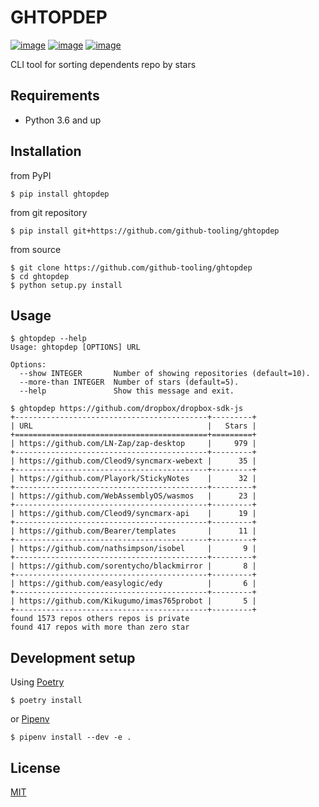 # GHTOPDEP
[![image](https://img.shields.io/pypi/v/ghtopdep.svg)](https://pypi.org/project/ghtopdep/)
[![image](https://img.shields.io/pypi/l/ghtopdep.svg)](https://pypi.org/project/ghtopdep/)
[![image](https://img.shields.io/pypi/pyversions/ghtopdep.svg)](https://pypi.org/project/ghtopdep/)

CLI tool for sorting dependents repo by stars

## Requirements
* Python 3.6 and up

## Installation
from PyPI
```
$ pip install ghtopdep
```

from git repository
```
$ pip install git+https://github.com/github-tooling/ghtopdep
```

from source
```
$ git clone https://github.com/github-tooling/ghtopdep
$ cd ghtopdep
$ python setup.py install
```

## Usage

```
$ ghtopdep --help
Usage: ghtopdep [OPTIONS] URL

Options:
  --show INTEGER       Number of showing repositories (default=10).
  --more-than INTEGER  Number of stars (default=5).
  --help               Show this message and exit.
```


```
$ ghtopdep https://github.com/dropbox/dropbox-sdk-js              
+-------------------------------------------+---------+
| URL                                       |   Stars |
+===========================================+=========+
| https://github.com/LN-Zap/zap-desktop     |     979 |
+-------------------------------------------+---------+
| https://github.com/Cleod9/syncmarx-webext |      35 |
+-------------------------------------------+---------+
| https://github.com/Playork/StickyNotes    |      32 |
+-------------------------------------------+---------+
| https://github.com/WebAssemblyOS/wasmos   |      23 |
+-------------------------------------------+---------+
| https://github.com/Cleod9/syncmarx-api    |      19 |
+-------------------------------------------+---------+
| https://github.com/Bearer/templates       |      11 |
+-------------------------------------------+---------+
| https://github.com/nathsimpson/isobel     |       9 |
+-------------------------------------------+---------+
| https://github.com/sorentycho/blackmirror |       8 |
+-------------------------------------------+---------+
| https://github.com/easylogic/edy          |       6 |
+-------------------------------------------+---------+
| https://github.com/Kikugumo/imas765probot |       5 |
+-------------------------------------------+---------+
found 1573 repos others repos is private
found 417 repos with more than zero star
```


## Development setup
Using [Poetry](https://poetry.eustace.io/docs/)   
```
$ poetry install
```
or [Pipenv](https://docs.pipenv.org/)   
```
$ pipenv install --dev -e .
```

## License
[MIT](https://choosealicense.com/licenses/mit/)
